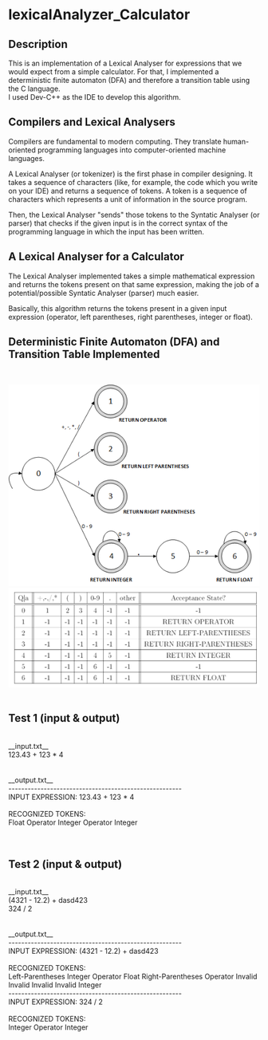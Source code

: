 # lexicalAnalyzer_Calculator

## Description
This is an implementation of a Lexical Analyser for expressions that we would expect from a simple calculator. For that, I implemented a deterministic finite automaton (DFA) and therefore a transition table using the C language. <br />
I used Dev-C++ as the IDE to develop this algorithm.

## Compilers and Lexical Analysers
Compilers are fundamental to modern computing. They translate human-oriented programming languages into computer-oriented machine languages.<br />

A Lexical Analyser (or tokenizer) is the first phase in compiler designing. It takes a sequence of characters (like, for example, the code which you write on your IDE) and returns a sequence of tokens. A token is a sequence of characters which represents a unit of information in the source program. <br />

Then, the Lexical Analyser "sends" those tokens to the Syntatic Analyser (or parser) that checks if the given input is in the correct syntax of the programming language in which the input has been written. 

## A Lexical Analyser for a Calculator
The Lexical Analyser implemented takes a simple mathematical expression and returns the tokens present on that same expression, making the job of a potential/possible Syntatic Analyser (parser) much easier. <br />

Basically, this algorithm returns the tokens present in a given input expression (operator, left parentheses, right parentheses, integer or float). 

## Deterministic Finite Automaton (DFA) and Transition Table Implemented
<br />

![AFD](https://github.com/DavidRFerreira/lexicalAnalyzer_Calculator/blob/master/images/DFA.png)
<br />
![Transitions Table](https://github.com/DavidRFerreira/lexicalAnalyzer_Calculator/blob/master/images/transitionsTable.png)
<br />
<br />

## Test 1 (input & output)
<br />
__input.txt__ <br />
123.43 + 123 * 4 <br />
<br />
<br />
__output.txt__ <br />
------------------------------------------------------<br />
INPUT EXPRESSION: 123.43 + 123 * 4<br />
<br />
RECOGNIZED TOKENS: <br />
Float   Operator   Integer   Operator   Integer <br /> 
<br />
<br />

## Test 2 (input & output)
<br />
__input.txt__ <br />
(4321 - 12.2) + dasd423 <br />
324 / 2 <br />
<br />
<br />
__output.txt__ <br />
------------------------------------------------------ <br />
INPUT EXPRESSION: (4321 - 12.2) + dasd423 <br />
<br />
RECOGNIZED TOKENS: <br />
Left-Parentheses   Integer   Operator   Float   Right-Parentheses   Operator   Invalid   Invalid   Invalid   Invalid   Integer <br />
------------------------------------------------------ <br />
INPUT EXPRESSION: 324 / 2 <br />
<br />
RECOGNIZED TOKENS: <br />
Integer   Operator   Integer   <br />
